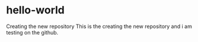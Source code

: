 # hello-world
Creating the new repository
This is the creating the new repository and i am testing on the github.
